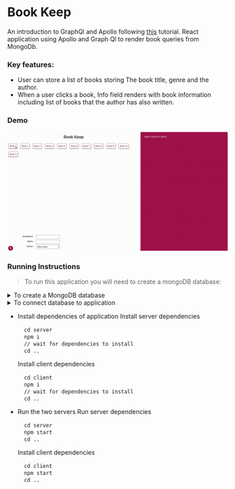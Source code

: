 # Book Keep

An introduction to GraphQl and Apollo following [this](https://www.youtube.com/watch?v=Y0lDGjwRYKw&list=PL4cUxeGkcC9iK6Qhn-QLcXCXPQUov1U7f) tutorial.
React application using Apollo and Graph Ql to render book queries from MongoDb. 

### Key features:
* User can store a list of books storing The book title, genre and the author.
* When a user clicks a book, Info field renders with book information including list of books that the author has also written.

### Demo

![](./images/BookKeep.gif)

### Running Instructions

> To run this application you will need to create a mongoDB database:

<details>
<summary>To create a MongoDB database</summary>
* Follow the appropriate instructions [here](https://docs.mongodb.com/manual/installation/) if you want your database to be hosted on your local machine (recommended if you just want to play around with the code).
* An alternative is to set up a remote database on a service such as Atlas, in which case follow the instructions [here](https://auth0.com/docs/connections/social/github)
</details>

<details>
<summary>To connect database to application</summary>
  To connect to your database you will need to change the following file:

  "./server/app.js"

  Change <process.env.CONNECTION_STRING> to your connection string.

  ```
    mongoose.connect(process.env.CONNECTION_STRING, { 
      useNewUrlParser: true, 
      useUnifiedTopology: true 
    });

  ```
</details>

* Install dependencies of application
  Install server dependencies
  ```
    cd server
    npm i
    // wait for dependencies to install
    cd ..
  ```

  Install client dependencies
  ```
    cd client
    npm i
    // wait for dependencies to install
    cd ..
  ```

* Run the two servers
  Run server dependencies
  ```
    cd server
    npm start
    cd ..
  ```

  Install client dependencies
  ```
    cd client
    npm start
    cd ..
  ```
  